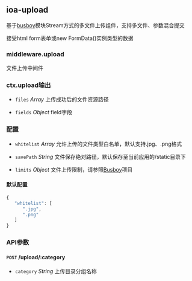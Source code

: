 ## ioa-upload

基于[busboy](https://github.com/mscdex/busboy)模块Stream方式的多文件上传组件，支持多文件、参数混合提交

接受html form表单或new FormData()实例类型的数据

### middleware.upload

文件上传中间件

### ctx.upload输出

* `files` *Array* 上传成功后的文件资源路径

* `fields` *Object* field字段


### 配置

* `whitelist` *Array* 允许上传的文件类型白名单，默认支持.jpg、.png格式

* `savePath` *String* 文件保存绝对路径，默认保存至当前应用的/static目录下

* `limits` *Object* 文件上传限制，请参照[Busboy](https://github.com/mscdex/busboy#busboy-methods)项目

#### 默认配置

```js
{
   "whitelist": [
      ".jpg",
      ".png"
   ]
}
```


### API参数

#### `POST` /upload/:category

* `category` *String* 上传目录分组名称